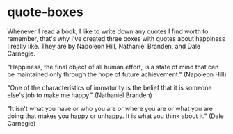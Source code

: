 # quote-boxes

Whenever I read a book, I like to write down any quotes I find worth to remember, that's why I've created three boxes with quotes about happiness I really like. 
They are by Napoleon Hill, Nathaniel Branden, and Dale Carnegie.

"Happiness, the final object of all human effort, is a state of mind that can be maintained only through the hope of future achievement." (Napoleon Hill)

"One of the characteristics of immaturity is the belief that it is someone else's job to make me happy." (Nathaniel Branden)

"It isn't what you have or who you are or where you are or what you are doing that makes you happy or unhappy. It is what you think about it." (Dale Carnegie)
